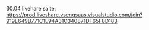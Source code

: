 30.04 livehare saite: https://prod.liveshare.vsengsaas.visualstudio.com/join?919E649B771C1E94A31C340871DF65F8D183
